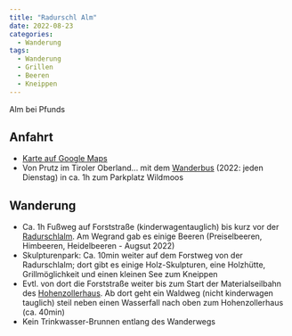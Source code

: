 ```yaml
---
title: "Radurschl Alm"
date: 2022-08-23
categories:
  - Wanderung
tags:
  - Wanderung
  - Grillen
  - Beeren
  - Kneippen
---
```


Alm bei Pfunds

## Anfahrt

- [Karte auf Google Maps](https://www.google.com/maps/d/u/0/edit?mid=1uIm3wGWuH2F3RNtZS3eJQiOAglemMPw&usp=sharing)
- Von Prutz im Tiroler Oberland... mit dem [Wanderbus](https://www.tiroler-oberland.com/de/Aktuelles/Wanderbus) (2022: jeden Dienstag) in ca. 1h zum Parkplatz Wildmoos

## Wanderung

- Ca. 1h Fußweg auf Forststraße (kinderwagentauglich) bis kurz vor der [Radurschlalm](https://www.tiroler-oberland.com/de/Ihr-Tiroler-Oberland/Tourenportal/Radurschlalm_t-18146). Am Wegrand gab es einige Beeren (Preiselbeeren, Himbeeren, Heidelbeeren - Augsut 2022)
- Skulpturenpark: Ca. 10min weiter auf dem Forstweg von der Radurschlalm; dort gibt es einige Holz-Skulpturen, eine Holzhütte, Grillmöglichkeit und einen kleinen See zum Kneippen
- Evtl. von dort die Forststraße weiter bis zum Start der Materialseilbahn des [Hohenzollerhaus](https://www.hohenzollernhaus.at/).
  Ab dort geht ein Waldweg (nicht kinderwagen tauglich) steil neben einen Wasserfall nach oben zum Hohenzollerhaus (ca. 40min)
- Kein Trinkwasser-Brunnen entlang des Wanderwegs
